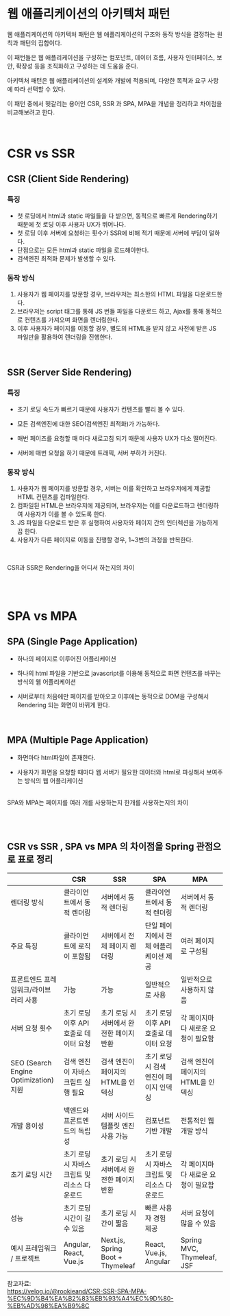 # 웹 애플리케이션의 아키텍처 패턴
웹 애플리케이션의 아키텍처 패턴은 웹 애플리케이션의 구조와 동작 방식을 결정하는 원칙과 패턴의 집합이다. <br>

이 패턴들은 웹 애플리케이션을 구성하는 컴포넌트, 데이터 흐름, 사용자 인터페이스, 보안, 확장성 등을 조직화하고 구성하는 데 도움을 준다.

아키텍처 패턴은 웹 애플리케이션의 설계와 개발에 적용되며, 다양한 목적과 요구 사항에 따라 선택할 수 있다.

이 패턴 중에서 헷갈리는 용어인 CSR, SSR 과 SPA, MPA을 개념을 정리하고 차이점을 비교해보려고 한다.

<br>

# CSR vs SSR
## CSR (Client Side Rendering)
### 특징
- 첫 로딩에서 html과 static 파일들을 다 받으면, 동적으로 빠르게 Rendering하기 때문에 첫 로딩 이후 사용자 UX가 뛰어나다.
- 첫 로딩 이후 서버에 요청하는 횟수가 SSR에 비해 적기 때문에 서버에 부담이 덜하다. 
- 단점으로는 모든 html과 static 파일을 로드해야한다.
- 검색엔진 최적화 문제가 발생할 수 있다. 

### 동작 방식
1. 사용자가 웹 페이지를 방문할 경우, 브라우저는 최소한의 HTML 파일을 다운로드한다.
2. 브라우저는 script 태그를 통해 JS 번들 파일을 다운로드 하고, Ajax를 통해 동적으로 컨텐츠를 가져오며 화면을 렌더링한다.
3. 이후 사용자가 페이지를 이동할 경우, 별도의 HTML을 받지 않고 사전에 받은 JS 파일만을 활용하여 렌더링을 진행한다.

<br>

## SSR (Server Side Rendering)
### 특징
- 초기 로딩 속도가 빠르기 때문에 사용자가 컨텐츠를 빨리 볼 수 있다. 

- 모든 검색엔진에 대한 SEO(검색엔진 최적화)가 가능하다. 

- 매번 페이즈를 요청할 때 마다 새로고침 되기 때문에 사용자 UX가 다소 떨어진다. 

- 서버에 매번 요청을 하기 때문에 트래픽, 서버 부하가 커진다. 
### 동작 방식
1. 사용자가 웹 페이지를 방문할 경우, 서버는 이를 확인하고 브라우저에게 제공할 HTML 컨텐츠를 컴파일한다.
2. 컴파일된 HTML은 브라우저에 제공되며, 브라우저는 이를 다운로드하고 렌더링하여 사용자가 이를 볼 수 있도록 한다.
3. JS 파일을 다운로드 받은 후 실행하여 사용자와 페이지 간의 인터렉션을 가능하게끔 한다.
4. 사용자가 다른 페이지로 이동을 진행할 경우, 1~3번의 과정을 반복한다.

<br>

CSR과 SSR은 Rendering을 어디서 하는지의 차이

<br> <br>

# SPA vs MPA
## SPA (Single Page Application)
- 하나의 페이지로 이루어진 어플리케이션

- 하나의 html 파일을 기반으로 javascript를 이용해 동적으로 화면 컨텐츠를 바꾸는 방식의 웹 어플리케이션

- 서버로부터 처음에만 페이지를 받아오고 이후에는 동적으로 DOM을 구성해서 Rendering 되는 화면이 바뀌게 한다.

<br>

## MPA (Multiple Page Application)
- 화면마다 html파일이 존재한다. 

- 사용자가 화면을 요청할 때마다 웹 서버가 필요한 데이터와 html로 파싱해서 보여주는 방식의 웹 어플리케이션

<br>
SPA와 MPA는 페이지를 여러 개를 사용하는지 한개를 사용하는지의 차이

<br><br>

## CSR vs SSR , SPA vs MPA 의 차이점을 Spring 관점으로 표로 정리




|                            | CSR                         | SSR                         | SPA                         | MPA                         |
|----------------------------|-----------------------------|-----------------------------|-----------------------------|-----------------------------|
| 렌더링 방식                    | 클라이언트에서 동적 렌더링            | 서버에서 동적 렌더링               | 클라이언트에서 동적 렌더링            | 서버에서 동적 렌더링               |
| 주요 특징                     | 클라이언트에 로직이 포함됨             | 서버에서 전체 페이지 렌더링            | 단일 페이지에서 전체 애플리케이션 제공    | 여러 페이지로 구성됨                  |
| 프론트엔드 프레임워크/라이브러리 사용 | 가능                        | 가능                        | 일반적으로 사용               | 일반적으로 사용하지 않음           |
| 서버 요청 횟수                  | 초기 로딩 이후 API 호출로 데이터 요청      | 초기 로딩 시 서버에서 완전한 페이지 반환    | 초기 로딩 이후 API 호출로 데이터 요청      | 각 페이지마다 새로운 요청이 필요함         |
| SEO (Search Engine Optimization) 지원 | 검색 엔진이 자바스크립트 실행 필요 | 검색 엔진이 페이지의 HTML을 인덱싱    | 초기 로딩 시 검색 엔진이 페이지 인덱싱    | 검색 엔진이 페이지의 HTML을 인덱싱    |
| 개발 용이성                     | 백엔드와 프론트엔드의 독립성            | 서버 사이드 템플릿 엔진 사용 가능      | 컴포넌트 기반 개발               | 전통적인 웹 개발 방식                |
| 초기 로딩 시간                  | 초기 로딩 시 자바스크립트 및 리소스 다운로드 | 초기 로딩 시 서버에서 완전한 페이지 반환    | 초기 로딩 시 자바스크립트 및 리소스 다운로드 | 각 페이지마다 새로운 요청이 필요함         |
| 성능                          | 초기 로딩 시간이 길 수 있음              | 초기 로딩 시간이 짧음               | 빠른 사용자 경험 제공              | 서버 요청이 많을 수 있음               |
| 예시 프레임워크 / 프로젝트               | Angular, React, Vue.js             | Next.js, Spring Boot + Thymeleaf               | React, Vue.js, Angular             | Spring MVC, Thymeleaf, JSF               |

참고자료: <br>
https://velog.io/@rookieand/CSR-SSR-SPA-MPA-%EC%9D%B4%EA%B2%83%EB%93%A4%EC%9D%80-%EB%AD%98%EA%B9%8C